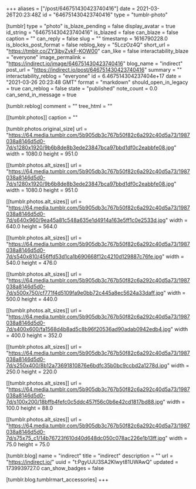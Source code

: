 +++
aliases = ["/post/646751430423740416"]
date = 2021-03-26T20:23:48Z
id = "646751430423740416"
type = "tumblr-photo"

[tumblr]
type = "photo"
is_blaze_pending = false
display_avatar = true
id_string = "646751430423740416"
is_blazed = false
can_blaze = false
caption = ""
can_reply = false
slug = ""
timestamp = 1616790228.0
is_blocks_post_format = false
reblog_key = "5LczOz4Q"
short_url = "https://tmblr.co/ZY3jbyZvkF-KOW00"
can_like = false
interactability_blaze = "everyone"
image_permalink = "https://indirect.io/image/646751430423740416"
blog_name = "indirect"
post_url = "https://indirect.io/post/646751430423740416"
summary = ""
interactability_reblog = "everyone"
id = 6.467514304237404e+17
date = "2021-03-26 20:23:48 GMT"
format = "markdown"
should_open_in_legacy = true
can_reblog = false
state = "published"
note_count = 0.0
can_send_in_message = true

[tumblr.reblog]
comment = ""
tree_html = ""

[[tumblr.photos]]
caption = ""

[tumblr.photos.original_size]
url = "https://64.media.tumblr.com/5b905db3c767b50f82c6a292c40d5a73/1987038a8146d5d0-7d/s1280x1920/9b6b8de8b3ede23847bca97bbd1df0c2eabbfe08.jpg"
width = 1080.0
height = 951.0

[[tumblr.photos.alt_sizes]]
url = "https://64.media.tumblr.com/5b905db3c767b50f82c6a292c40d5a73/1987038a8146d5d0-7d/s1280x1920/9b6b8de8b3ede23847bca97bbd1df0c2eabbfe08.jpg"
width = 1080.0
height = 951.0

[[tumblr.photos.alt_sizes]]
url = "https://64.media.tumblr.com/5b905db3c767b50f82c6a292c40d5a73/1987038a8146d5d0-7d/s640x960/9ea45a81c548a635e1d4914a163e5ff1c0e2533d.jpg"
width = 640.0
height = 564.0

[[tumblr.photos.alt_sizes]]
url = "https://64.media.tumblr.com/5b905db3c767b50f82c6a292c40d5a73/1987038a8146d5d0-7d/s540x810/456ffd53d1ca1b690668f12c4210d129887c76fe.jpg"
width = 540.0
height = 476.0

[[tumblr.photos.alt_sizes]]
url = "https://64.media.tumblr.com/5b905db3c767b50f82c6a292c40d5a73/1987038a8146d5d0-7d/s500x750/cf771f4d5109fa9e0bb72c445a8ec5624a33daff.jpg"
width = 500.0
height = 440.0

[[tumblr.photos.alt_sizes]]
url = "https://64.media.tumblr.com/5b905db3c767b50f82c6a292c40d5a73/1987038a8146d5d0-7d/s400x600/fa1568d4b8ad5c8b96f20536ad90adab0942edb4.jpg"
width = 400.0
height = 352.0

[[tumblr.photos.alt_sizes]]
url = "https://64.media.tumblr.com/5b905db3c767b50f82c6a292c40d5a73/1987038a8146d5d0-7d/s250x400/8b12a73691810876e6bdfc35b0bc9ccbd2a1278d.jpg"
width = 250.0
height = 220.0

[[tumblr.photos.alt_sizes]]
url = "https://64.media.tumblr.com/5b905db3c767b50f82c6a292c40d5a73/1987038a8146d5d0-7d/s100x200/18bffb4fefc0c5ddc457f56c0b6e42cd1817bd88.jpg"
width = 100.0
height = 88.0

[[tumblr.photos.alt_sizes]]
url = "https://64.media.tumblr.com/5b905db3c767b50f82c6a292c40d5a73/1987038a8146d5d0-7d/s75x75_c1/14b76723f610d40d648dc050c078ac226e1b13ff.jpg"
width = 75.0
height = 75.0

[tumblr.blog]
name = "indirect"
title = "indirect"
description = ""
url = "https://indirect.io/"
uuid = "t:PgyUJU3SA2Klwyt81UWAwQ"
updated = 1739939727.0
can_show_badges = false

[tumblr.blog.tumblrmart_accessories]
+++
